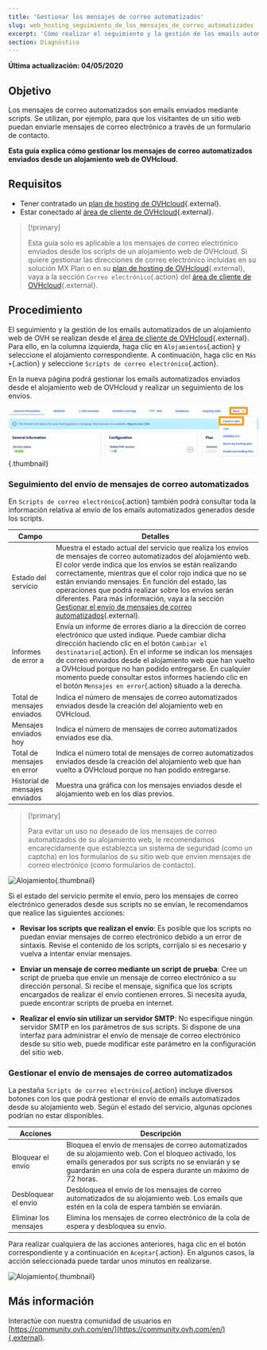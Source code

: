 ```yaml
---
title: 'Gestionar los mensajes de correo automatizados'
slug: web_hosting_seguimiento_de_los_mensajes_de_correo_automatizados
excerpt: 'Cómo realizar el seguimiento y la gestión de los emails automatizados enviados desde un alojamiento web de OVHcloud'
section: Diagnóstico
---
```


**Última actualización: 04/05/2020**

## Objetivo

Los mensajes de correo automatizados son emails enviados mediante scripts. Se utilizan, por ejemplo, para que los visitantes de un sitio web puedan enviarle mensajes de correo electrónico a través de un formulario de contacto.

**Esta guía explica cómo gestionar los mensajes de correo automatizados enviados desde un alojamiento web de OVHcloud.**

## Requisitos

- Tener contratado un [plan de hosting de OVHcloud](https://www.ovhcloud.com/es/web-hosting/){.external}.
- Estar conectado al [área de cliente de OVHcloud](https://ca.ovh.com/auth/?action=gotomanager&from=https://www.ovh.com/world/&ovhSubsidiary=ws){.external}.

> [!primary]
>
> Esta guía solo es aplicable a los mensajes de correo electrónico enviados desde los scripts de un alojamiento web de OVHcloud. Si quiere gestionar las direcciones de correo electrónico incluidas en su solución MX Plan o en su [plan de hosting de OVHcloud](https://www.ovhcloud.com/es/web-hosting/){.external}, vaya a la sección `Correo electrónico`{.action} del [área de cliente de OVHcloud](https://ca.ovh.com/auth/?action=gotomanager&from=https://www.ovh.com/world/&ovhSubsidiary=ws){.external}.
>

## Procedimiento

El seguimiento y la gestión de los emails automatizados de un alojamiento web de OVH se realizan desde el [área de cliente de OVHcloud](https://ca.ovh.com/auth/?action=gotomanager&from=https://www.ovh.com/world/&ovhSubsidiary=ws){.external}. Para ello, en la columna izquierda, haga clic en `Alojamientos`{.action} y seleccione el alojamiento correspondiente. A continuación, haga clic en `Más +`{.action} y seleccione `Scripts de correo electrónico`{.action}.

En la nueva página podrá gestionar los emails automatizados enviados desde el alojamiento web de OVHcloud y realizar un seguimiento de los envíos.

![Alojamiento](images/monitoring-automatic-emails-step1.png){.thumbnail}

### Seguimiento del envío de mensajes de correo automatizados

En `Scripts de correo electrónico`{.action} también podrá consultar toda la información relativa al envío de los emails automatizados generados desde los scripts.

|Campo|Detalles|
|---|---|
|Estado del servicio|Muestra el estado actual del servicio que realiza los envíos de mensajes de correo automatizados del alojamiento web. El color verde indica que los envíos se están realizando correctamente, mientras que el color rojo indica que no se están enviando mensajes. En función del estado, las operaciones que podrá realizar sobre los envíos serán diferentes. Para más información, vaya a la sección [Gestionar el envío de mensajes de correo automatizados](./#gestionar-el-envio-de-mensajes-de-correo-automatizados){.external}.|
|Informes de error a|Envía un informe de errores diario a la dirección de correo electrónico que usted indique. Puede cambiar dicha dirección haciendo clic en el botón `Cambiar el destinatario`{.action}. En el informe se indican los mensajes de correo enviados desde el alojamiento web que han vuelto a OVHcloud porque no han podido entregarse. En cualquier momento puede consultar estos informes haciendo clic en el botón `Mensajes en error`{.action} situado a la derecha. |
|Total de mensajes enviados|Indica el número de mensajes de correo automatizados enviados desde la creación del alojamiento web en OVHcloud.|
|Mensajes enviados hoy|Indica el número de mensajes de correo automatizados enviados ese día.|
|Total de mensajes en error|Indica el número total de mensajes de correo automatizados enviados desde la creación del alojamiento web que han vuelto a OVHcloud porque no han podido entregarse.|
|Historial de mensajes enviados|Muestra una gráfica con los mensajes enviados desde el alojamiento web en los días previos.|

> [!primary]
>
> Para evitar un uso no deseado de los mensajes de correo automatizados de su alojamiento web, le recomendamos encarecidamente que establezca un sistema de seguridad (como un captcha) en los formularios de su sitio web que envíen mensajes de correo electrónico (como formularios de contacto).
>

![Alojamiento](images/monitoring-automatic-emails-step2.png){.thumbnail}

Si el estado del servicio permite el envío, pero los mensajes de correo electrónico generados desde sus scripts no se envían, le recomendamos que realice las siguientes acciones:

- **Revisar los scripts que realizan el envío**: Es posible que los scripts no puedan enviar mensajes de correo electrónico debido a un error de sintaxis. Revise el contenido de los scripts, corríjalo si es necesario y vuelva a intentar enviar mensajes.

- **Enviar un mensaje de correo mediante un script de prueba**: Cree un script de prueba que envíe un mensaje de correo electrónico a su dirección personal. Si recibe el mensaje, significa que los scripts encargados de realizar el envío contienen errores. Si necesita ayuda, puede encontrar scripts de prueba en internet.

- **Realizar el envío sin utilizar un servidor SMTP**: No especifique ningún servidor SMTP en los parámetros de sus scripts. Si dispone de una interfaz para administrar el envío de mensaje de correo electrónico desde su sitio web, puede modificar este parámetro en la configuración del sitio web.

### Gestionar el envío de mensajes de correo automatizados

La pestaña `Scripts de correo electrónico`{.action} incluye diversos botones con los que podrá gestionar el envío de emails automatizados desde su alojamiento web. Según el estado del servicio, algunas opciones podrían no estar disponibles.

|Acciones|Descripción|
|---|---|
|Bloquear el envío|Bloquea el envío de mensajes de correo automatizados de su alojamiento web. Con el bloqueo activado, los emails generados por sus scripts no se enviarán y se guardarán en una cola de espera durante un máximo de 72 horas.|
|Desbloquear el envío|Desbloquea el envío de los mensajes de correo automatizados de su alojamiento web. Los emails que estén en la cola de espera también se enviarán.|
|Eliminar los mensajes|Elimina los mensajes de correo electrónico de la cola de espera y desbloquea su envío.|

Para realizar cualquiera de las acciones anteriores, haga clic en el botón correspondiente y a continuación en `Aceptar`{.action}. En algunos casos, la acción seleccionada puede tardar unos minutos en realizarse.

![Alojamiento](images/monitoring-automatic-emails-step3.png){.thumbnail}

## Más información

Interactúe con nuestra comunidad de usuarios en [https://community.ovh.com/en/](https://community.ovh.com/en/){.external}.
